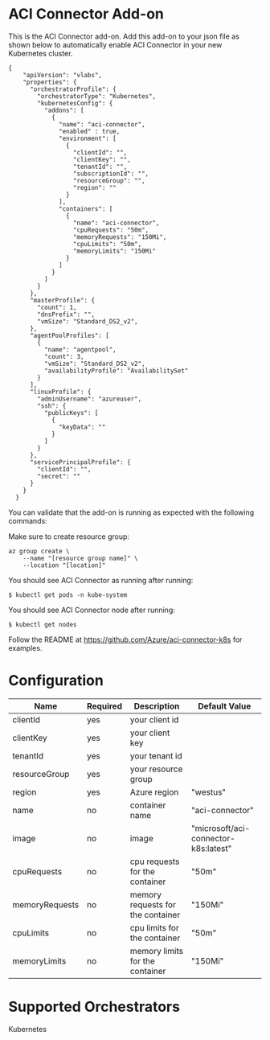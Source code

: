 # ACI Connector Add-on


This is the ACI Connector add-on.  Add this add-on to your json file as shown below to automatically enable ACI Connector in your new Kubernetes cluster.

```
{
    "apiVersion": "vlabs",
    "properties": {
      "orchestratorProfile": {
        "orchestratorType": "Kubernetes",
        "kubernetesConfig": {
          "addons": [
            {
              "name": "aci-connector",
              "enabled" : true,
              "environment": [
                {
                  "clientId": "",
                  "clientKey": "",
                  "tenantId": "",
                  "subscriptionId": "",
                  "resourceGroup": "",
                  "region": ""
                }
              ],
              "containers": [
                {
                  "name": "aci-connector",
                  "cpuRequests": "50m",
                  "memoryRequests": "150Mi",
                  "cpuLimits": "50m",
                  "memoryLimits": "150Mi"
                }
              ]
            }
          ]
        }
      },
      "masterProfile": {
        "count": 1,
        "dnsPrefix": "",
        "vmSize": "Standard_DS2_v2",
      },
      "agentPoolProfiles": [
        {
          "name": "agentpool",
          "count": 3,
          "vmSize": "Standard_DS2_v2",
          "availabilityProfile": "AvailabilitySet"
        }
      ],
      "linuxProfile": {
        "adminUsername": "azureuser",
        "ssh": {
          "publicKeys": [
            {
              "keyData": ""
            }
          ]
        }
      },
      "servicePrincipalProfile": {
        "clientId": "",
        "secret": ""
      }
    }
  }

```

You can validate that the add-on is running as expected with the following commands:

Make sure to create resource group:
```
az group create \
    --name "[resource group name]" \
    --location "[location]"
```

You should see ACI Connector as running after running:
```
$ kubectl get pods -n kube-system
```

You should see ACI Connector node after running:
```
$ kubectl get nodes
```

Follow the README at https://github.com/Azure/aci-connector-k8s for examples.

# Configuration
|Name|Required|Description|Default Value|
|---|---|---|---|
|clientId|yes|your client id||
|clientKey|yes|your client key||
|tenantId|yes|your tenant id||
|resourceGroup|yes|your resource group||
|region|yes|Azure region|"westus"|
|name|no|container name|"aci-connector"|
|image|no|image|"microsoft/aci-connector-k8s:latest"|
|cpuRequests|no|cpu requests for the container|"50m"|
|memoryRequests|no|memory requests for the container|"150Mi"|
|cpuLimits|no|cpu limits for the container|"50m"|
|memoryLimits|no|memory limits for the container|"150Mi"|


# Supported Orchestrators
Kubernetes